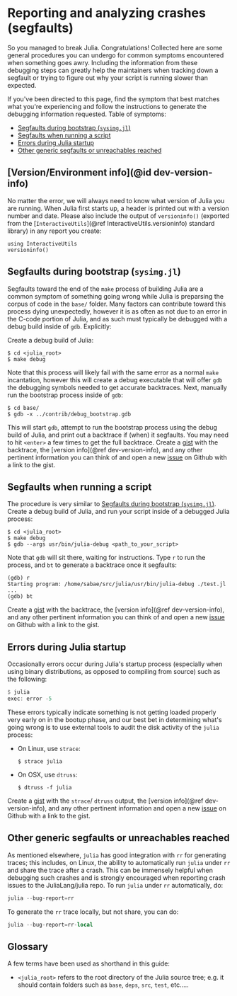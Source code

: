 # Reporting and analyzing crashes (segfaults)

So you managed to break Julia.  Congratulations!  Collected here are some general procedures you
can undergo for common symptoms encountered when something goes awry.  Including the information
from these debugging steps can greatly help the maintainers when tracking down a segfault or trying
to figure out why your script is running slower than expected.

If you've been directed to this page, find the symptom that best matches what you're experiencing
and follow the instructions to generate the debugging information requested.  Table of symptoms:

  * [Segfaults during bootstrap (`sysimg.jl`)](@ref)
  * [Segfaults when running a script](@ref)
  * [Errors during Julia startup](@ref)
  * [Other generic segfaults or unreachables reached](@ref)

## [Version/Environment info](@id dev-version-info)

No matter the error, we will always need to know what version of Julia you are running. When Julia
first starts up, a header is printed out with a version number and date. Please also include the output of `versioninfo()` (exported from the [`InteractiveUtils`](@ref InteractiveUtils.versioninfo) standard library) in any report you create:

```@repl
using InteractiveUtils
versioninfo()
```

## Segfaults during bootstrap (`sysimg.jl`)

Segfaults toward the end of the `make` process of building Julia are a common symptom of something
going wrong while Julia is preparsing the corpus of code in the `base/` folder.  Many factors
can contribute toward this process dying unexpectedly, however it is as often as not due to an
error in the C-code portion of Julia, and as such must typically be debugged with a debug build
inside of `gdb`.  Explicitly:

Create a debug build of Julia:

```
$ cd <julia_root>
$ make debug
```

Note that this process will likely fail with the same error as a normal `make` incantation, however
this will create a debug executable that will offer `gdb` the debugging symbols needed to get
accurate backtraces.  Next, manually run the bootstrap process inside of `gdb`:

```
$ cd base/
$ gdb -x ../contrib/debug_bootstrap.gdb
```

This will start `gdb`, attempt to run the bootstrap process using the debug build of Julia, and
print out a backtrace if (when) it segfaults.  You may need to hit `<enter>` a few times to get
the full backtrace.  Create a [gist](https://gist.github.com) with the backtrace, the [version info](@ref dev-version-info),
and any other pertinent information you can think of and open a new [issue](https://github.com/JuliaLang/julia/issues?q=is%3Aopen)
on Github with a link to the gist.

## Segfaults when running a script

The procedure is very similar to [Segfaults during bootstrap (`sysimg.jl`)](@ref).  Create a debug
build of Julia, and run your script inside of a debugged Julia process:

```
$ cd <julia_root>
$ make debug
$ gdb --args usr/bin/julia-debug <path_to_your_script>
```

Note that `gdb` will sit there, waiting for instructions.  Type `r` to run the process, and `bt`
to generate a backtrace once it segfaults:

```
(gdb) r
Starting program: /home/sabae/src/julia/usr/bin/julia-debug ./test.jl
...
(gdb) bt
```

Create a [gist](https://gist.github.com) with the backtrace, the [version info](@ref dev-version-info), and any
other pertinent information you can think of and open a new [issue](https://github.com/JuliaLang/julia/issues?q=is%3Aopen)
on Github with a link to the gist.

## Errors during Julia startup

Occasionally errors occur during Julia's startup process (especially when using binary distributions,
as opposed to compiling from source) such as the following:

```julia
$ julia
exec: error -5
```

These errors typically indicate something is not getting loaded properly very early on in the
bootup phase, and our best bet in determining what's going wrong is to use external tools to audit
the disk activity of the `julia` process:

  * On Linux, use `strace`:

    ```
    $ strace julia
    ```
  * On OSX, use `dtruss`:

    ```
    $ dtruss -f julia
    ```

Create a [gist](https://gist.github.com) with the `strace`/ `dtruss` output, the [version info](@ref dev-version-info),
and any other pertinent information and open a new [issue](https://github.com/JuliaLang/julia/issues?q=is%3Aopen)
on Github with a link to the gist.

## Other generic segfaults or unreachables reached

As mentioned elsewhere, `julia` has good integration with `rr` for generating traces; this includes, on Linux, the ability to automatically run `julia` under `rr` and share the trace after a crash. This can be immensely helpful when debugging such crashes and is strongly encouraged when reporting crash issues to the JuliaLang/julia repo. To run `julia` under `rr` automatically, do:

```julia
julia --bug-report=rr
```

To generate the `rr` trace locally, but not share, you can do:

```julia
julia --bug-report=rr-local
```

## Glossary

A few terms have been used as shorthand in this guide:

  * `<julia_root>` refers to the root directory of the Julia source tree; e.g. it should contain folders
    such as `base`, `deps`, `src`, `test`, etc.....
